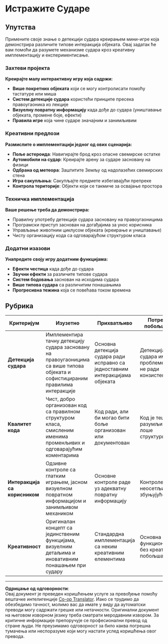 <!--
CO_OP_TRANSLATOR_METADATA:
{
  "original_hash": "124efddbb65166cddb38075ad6dae324",
  "translation_date": "2025-10-24T23:42:02+00:00",
  "source_file": "6-space-game/4-collision-detection/assignment.md",
  "language_code": "sr"
}
-->
# Истражите Сударе

## Упутства

Примените своје знање о детекцији судара креирањем мини-игре која демонстрира различите типове интеракција објеката. Овај задатак ће вам помоћи да разумете механизме судара кроз креативну имплементацију и експериментисање.

### Захтеви пројекта

**Креирајте малу интерактивну игру која садржи:**
- **Више покретних објеката** који се могу контролисати помоћу тастатуре или миша
- **Систем детекције судара** користећи принципе пресека правоугаоника из лекције
- **Визуелну повратну информацију** када дође до судара (уништавање објеката, промене боје, ефекти)
- **Правила игре** која чине сударе значајним и занимљивим

### Креативни предлози

**Размислите о имплементацији једног од ових сценарија:**
- **Поље астероида**: Навигирајте брод кроз опасне свемирске остатке
- **Аутомобили на судар**: Креирајте арену за сударе засновану на физици
- **Одбрана од метеора**: Заштитите Земљу од надолазећих свемирских стена
- **Игра сакупљања**: Сакупљајте предмете избегавајући препреке
- **Контрола територије**: Објекти који се такмиче за освајање простора

### Техничка имплементација

**Ваше решење треба да демонстрира:**
- Правилну употребу детекције судара засновану на правоугаоницима
- Програмски приступ заснован на догађајима за унос корисника
- Управљање животним циклусом објеката (креирање и уништавање)
- Чисту организацију кода са одговарајућом структуром класа

### Додатни изазови

**Унапредите своју игру додатним функцијама:**
- **Ефекти честица** када дође до судара
- **Звучни ефекти** за различите типове судара
- **Систем бодовања** заснован на исходима судара
- **Више типова судара** са различитим понашањима
- **Прогресивна тежина** која се повећава током времена

## Рубрика

| Критеријум | Изузетно | Прихватљиво | Потребно побољшање |
|------------|----------|-------------|--------------------|
| **Детекција судара** | Имплементира тачну детекцију судара засновану на правоугаоницима са више типова објеката и софистицираним правилима интеракције | Основна детекција судара ради исправно са једноставним интеракцијама објеката | Детекција судара има проблеме или не ради конзистентно |
| **Квалитет кода** | Чист, добро организован код са правилном структуром класа, смисленим именима променљивих и одговарајућим коментарима | Код ради, али би могао бити боље организован или документован | Код је тешко разумљив или лоше структуриран |
| **Интеракција са корисником** | Одзивне контроле са глатким играњем, јасном визуелном повратном информацијом и занимљивом механиком | Основне контроле раде уз адекватну повратну информацију | Контроле су неосетљиве или збуњујуће |
| **Креативност** | Оригиналан концепт са јединственим функцијама, визуелним детаљима и иновативним понашањем при судару | Стандардна имплементација са неким креативним елементима | Основна функционалност без креативних побољшања |

---

**Одрицање од одговорности**:  
Овај документ је преведен коришћењем услуге за превођење помоћу вештачке интелигенције [Co-op Translator](https://github.com/Azure/co-op-translator). Иако се трудимо да обезбедимо тачност, молимо вас да имате у виду да аутоматски преводи могу садржати грешке или нетачности. Оригинални документ на његовом изворном језику треба сматрати меродавним извором. За критичне информације препоручује се професионални превод од стране људи. Не преузимамо одговорност за било каква погрешна тумачења или неспоразуме који могу настати услед коришћења овог превода.